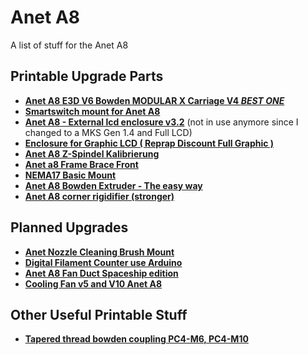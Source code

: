 # Anet A8
 A list of stuff for the Anet A8
 
## Printable Upgrade Parts
 - **[Anet A8 E3D V6 Bowden MODULAR X Carriage V4 *BEST ONE*](https://www.thingiverse.com/thing:2193695)**
 - **[Smartswitch mount for Anet A8](https://www.thingiverse.com/thing:2319701)**
 - **[Anet A8 - External lcd enclosure v3.2](https://www.thingiverse.com/thing:2005640)** (not in use anymore since I changed to a MKS Gen 1.4 and Full LCD)
 - **[Enclosure for Graphic LCD ( Reprap Discount Full Graphic )](https://www.thingiverse.com/thing:2142542)**
 - **[Anet A8 Z-Spindel Kalibrierung](https://www.thingiverse.com/thing:2077216)**
 - **[Anet a8 Frame Brace Front](https://www.thingiverse.com/thing:2371584)**
 - **[NEMA17 Basic Mount](https://www.thingiverse.com/thing:2056016)**
 - **[Anet A8 Bowden Extruder - The easy way](https://www.thingiverse.com/thing:2024308)**
 - **[Anet A8 corner rigidifier (stronger)](https://www.thingiverse.com/thing:2096876)**

## Planned Upgrades
 - **[Anet Nozzle Cleaning Brush Mount](https://www.thingiverse.com/thing:2355355)**
 - **[Digital Filament Counter use Arduino](https://www.thingiverse.com/thing:1946445)**
 - **[Anet A8 Fan Duct Spaceship edition](https://www.thingiverse.com/thing:2088006)**
 - **[Cooling Fan v5 and V10 Anet A8](https://www.thingiverse.com/thing:2287803)**

## Other Useful Printable Stuff
 - **[Tapered thread bowden coupling PC4-M6, PC4-M10](https://www.thingiverse.com/thing:1993384)**